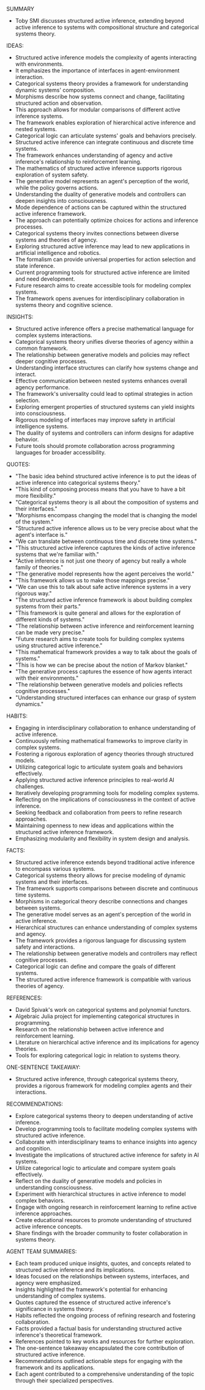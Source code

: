 SUMMARY
- Toby SMI discusses structured active inference, extending beyond active inference to systems with compositional structure and categorical systems theory.

IDEAS:
- Structured active inference models the complexity of agents interacting with environments.
- It emphasizes the importance of interfaces in agent-environment interaction.
- Categorical systems theory provides a framework for understanding dynamic systems' composition.
- Morphisms describe how systems connect and change, facilitating structured action and observation.
- This approach allows for modular comparisons of different active inference systems.
- The framework enables exploration of hierarchical active inference and nested systems.
- Categorical logic can articulate systems' goals and behaviors precisely.
- Structured active inference can integrate continuous and discrete time systems.
- The framework enhances understanding of agency and active inference's relationship to reinforcement learning.
- The mathematics of structured active inference supports rigorous exploration of system safety.
- The generative model represents an agent's perception of the world, while the policy governs actions.
- Understanding the duality of generative models and controllers can deepen insights into consciousness.
- Mode dependence of actions can be captured within the structured active inference framework.
- The approach can potentially optimize choices for actions and inference processes.
- Categorical systems theory invites connections between diverse systems and theories of agency.
- Exploring structured active inference may lead to new applications in artificial intelligence and robotics.
- The formalism can provide universal properties for action selection and state inference.
- Current programming tools for structured active inference are limited and need development.
- Future research aims to create accessible tools for modeling complex systems.
- The framework opens avenues for interdisciplinary collaboration in systems theory and cognitive science.

INSIGHTS:
- Structured active inference offers a precise mathematical language for complex systems interactions.
- Categorical systems theory unifies diverse theories of agency within a common framework.
- The relationship between generative models and policies may reflect deeper cognitive processes.
- Understanding interface structures can clarify how systems change and interact.
- Effective communication between nested systems enhances overall agency performance.
- The framework's universality could lead to optimal strategies in action selection.
- Exploring emergent properties of structured systems can yield insights into consciousness.
- Rigorous modeling of interfaces may improve safety in artificial intelligence systems.
- The duality of systems and controllers can inform designs for adaptive behavior.
- Future tools should promote collaboration across programming languages for broader accessibility.

QUOTES:
- "The basic idea behind structured active inference is to put the ideas of active inference into categorical systems theory."
- "This kind of composing process means that you have to have a bit more flexibility."
- "Categorical systems theory is all about the composition of systems and their interfaces."
- "Morphisms encompass changing the model that is changing the model of the system."
- "Structured active inference allows us to be very precise about what the agent's interface is."
- "We can translate between continuous time and discrete time systems."
- "This structured active inference captures the kinds of active inference systems that we're familiar with."
- "Active inference is not just one theory of agency but really a whole family of theories."
- "The generative model represents how the agent perceives the world."
- "This framework allows us to make those mappings precise."
- "We can use this to talk about safe active inference systems in a very rigorous way."
- "The structured active inference framework is about building complex systems from their parts."
- "This framework is quite general and allows for the exploration of different kinds of systems."
- "The relationship between active inference and reinforcement learning can be made very precise."
- "Future research aims to create tools for building complex systems using structured active inference."
- "This mathematical framework provides a way to talk about the goals of systems."
- "This is how we can be precise about the notion of Markov blanket."
- "The generative process captures the essence of how agents interact with their environments."
- "The relationship between generative models and policies reflects cognitive processes."
- "Understanding structured interfaces can enhance our grasp of system dynamics."

HABITS:
- Engaging in interdisciplinary collaboration to enhance understanding of active inference.
- Continuously refining mathematical frameworks to improve clarity in complex systems.
- Fostering a rigorous exploration of agency theories through structured models.
- Utilizing categorical logic to articulate system goals and behaviors effectively.
- Applying structured active inference principles to real-world AI challenges.
- Iteratively developing programming tools for modeling complex systems.
- Reflecting on the implications of consciousness in the context of active inference.
- Seeking feedback and collaboration from peers to refine research approaches.
- Maintaining openness to new ideas and applications within the structured active inference framework.
- Emphasizing modularity and flexibility in system design and analysis.

FACTS:
- Structured active inference extends beyond traditional active inference to encompass various systems.
- Categorical systems theory allows for precise modeling of dynamic systems and their interfaces.
- The framework supports comparisons between discrete and continuous time systems.
- Morphisms in categorical theory describe connections and changes between systems.
- The generative model serves as an agent's perception of the world in active inference.
- Hierarchical structures can enhance understanding of complex systems and agency.
- The framework provides a rigorous language for discussing system safety and interactions.
- The relationship between generative models and controllers may reflect cognitive processes.
- Categorical logic can define and compare the goals of different systems.
- The structured active inference framework is compatible with various theories of agency.

REFERENCES:
- David Spivak's work on categorical systems and polynomial functors.
- Algebraic Julia project for implementing categorical structures in programming.
- Research on the relationship between active inference and reinforcement learning.
- Literature on hierarchical active inference and its implications for agency theories.
- Tools for exploring categorical logic in relation to systems theory.

ONE-SENTENCE TAKEAWAY:
- Structured active inference, through categorical systems theory, provides a rigorous framework for modeling complex agents and their interactions.

RECOMMENDATIONS:
- Explore categorical systems theory to deepen understanding of active inference.
- Develop programming tools to facilitate modeling complex systems with structured active inference.
- Collaborate with interdisciplinary teams to enhance insights into agency and cognition.
- Investigate the implications of structured active inference for safety in AI systems.
- Utilize categorical logic to articulate and compare system goals effectively.
- Reflect on the duality of generative models and policies in understanding consciousness.
- Experiment with hierarchical structures in active inference to model complex behaviors.
- Engage with ongoing research in reinforcement learning to refine active inference approaches.
- Create educational resources to promote understanding of structured active inference concepts.
- Share findings with the broader community to foster collaboration in systems theory. 

AGENT TEAM SUMMARIES:
- Each team produced unique insights, quotes, and concepts related to structured active inference and its implications.
- Ideas focused on the relationships between systems, interfaces, and agency were emphasized.
- Insights highlighted the framework's potential for enhancing understanding of complex systems.
- Quotes captured the essence of structured active inference's significance in systems theory.
- Habits reflected the ongoing process of refining research and fostering collaboration.
- Facts provided a factual basis for understanding structured active inference's theoretical framework.
- References pointed to key works and resources for further exploration.
- The one-sentence takeaway encapsulated the core contribution of structured active inference.
- Recommendations outlined actionable steps for engaging with the framework and its applications.
- Each agent contributed to a comprehensive understanding of the topic through their specialized perspectives.
